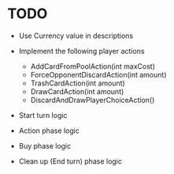 ﻿# TODO
* Use Currency value in descriptions
* Implement the following player actions
  * AddCardFromPoolAction(int maxCost)
  * ForceOpponentDiscardAction(int amount)
  * TrashCardAction(int amount)
  * DrawCardAction(int amount)
  * DiscardAndDrawPlayerChoiceAction()

* Start turn logic
* Action phase logic
* Buy phase logic
* Clean up (End turn) phase logic
